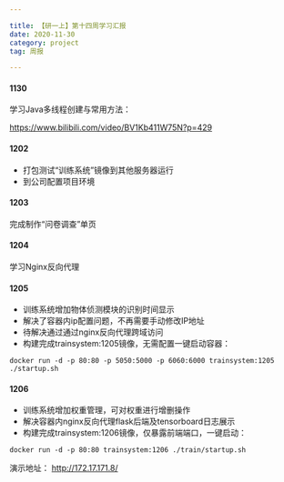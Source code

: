 ```yaml
---

title: 【研一上】第十四周学习汇报
date: 2020-11-30
category: project
tag: 周报

---
```




#### 1130

学习Java多线程创建与常用方法：

https://www.bilibili.com/video/BV1Kb411W75N?p=429 

#### 1202

* 打包测试“训练系统”镜像到其他服务器运行
* 到公司配置项目环境

#### 1203

完成制作“问卷调查”单页

#### 1204

学习Nginx反向代理

#### 1205

* 训练系统增加物体侦测模块的识别时间显示
* 解决了容器内ip配置问题，不再需要手动修改IP地址
* 待解决通过通过nginx反向代理跨域访问
* 构建完成trainsystem:1205镜像，无需配置一键启动容器：

``` shell
docker run -d -p 80:80 -p 5050:5000 -p 6060:6000 trainsystem:1205 ./startup.sh
```

#### 1206

* 训练系统增加权重管理，可对权重进行增删操作
* 解决容器内nginx反向代理flask后端及tensorboard日志展示
* 构建完成trainsystem:1206镜像，仅暴露前端端口，一键启动：

``` shell
docker run -d -p 80:80 trainsystem:1206 ./train/startup.sh
```

演示地址： http://172.17.171.8/